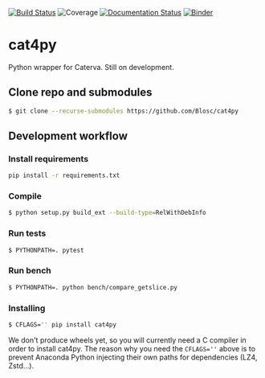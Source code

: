 [![Build Status](https://dev.azure.com/blosc/caterva/_apis/build/status/Blosc.cat4py?branchName=master)](https://dev.azure.com/blosc/caterva/_build/latest?definitionId=1&branchName=master)
![Coverage](https://img.shields.io/azure-devops/coverage/blosc/caterva/1)
[![Documentation Status](https://readthedocs.org/projects/cat4py/badge/?version=latest)](https://cat4py.readthedocs.io/en/latest/?badge=latest)
[![Binder](https://mybinder.org/badge_logo.svg)](https://mybinder.org/v2/gh/Blosc/cat4py/master?filepath=notebooks%2Fcaterva-demo.ipynb)
# cat4py

Python wrapper for Caterva.  Still on development.

## Clone repo and submodules

```sh
$ git clone --recurse-submodules https://github.com/Blosc/cat4py
```

## Development workflow

### Install requirements

```sh
pip install -r requirements.txt
```

### Compile

```sh
$ python setup.py build_ext --build-type=RelWithDebInfo
```

### Run tests

```sh
$ PYTHONPATH=. pytest
```

### Run bench

```sh
$ PYTHONPATH=. python bench/compare_getslice.py
```

### Installing

```sh
$ CFLAGS='' pip install cat4py
```

We don't produce wheels yet, so you will currently need a C compiler in order to install cat4py.  The reason why you need the `CFLAGS=''` above is to prevent Anaconda Python injecting their own paths for dependencies (LZ4, Zstd...). 
